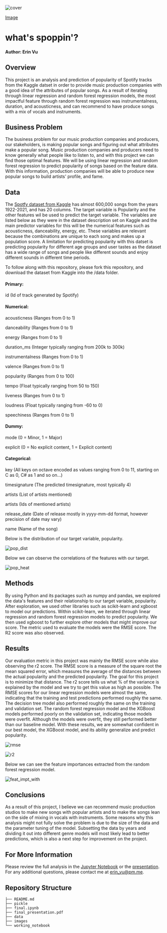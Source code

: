 ![cover](./images/spotify_cover.jpg)

[Image](https://www.edmsauce.com/wp-content/uploads/2017/01/6360041936368655181636978495_shutterstock_200035424.jpg)

# what's spoppin'?

#### Author: Erin Vu

## Overview

This project is an analysis and prediction of popularity of Spotify tracks from the Kaggle datset in order to provide music production companies with a good idea of the attributes of popular songs. As a result of iterating through linear regression and random forest regression models, the most impactful feature through random forest regression was instrumentalness, duration, and acousticness, and can recommend to have produce songs with a mix of vocals and instruments.

## Business Problem 

The business problem for our music production companies and producers, our stakeholders, is making popular songs and figuring out what attributes make a popular song. Music production companies and producers need to know generally what people like to listen to, and with this project we can find those optimal features. We will be using linear regression and random forest regression to predict popularity of songs based on the feature data. With this information, production companies will be able to produce new popular songs to build artists' profile, and fame.

## Data 

The [Spotfy dataset from Kaggle](https://www.kaggle.com/yamaerenay/spotify-dataset-19212020-160k-tracks) has almost 600,000 songs from the years 1922-2021, and has 20 columns. The target variable is Popularity and the other features wil be used to predict the target variable. The variables are listed below as they were in the dataset description set on Kaggle and the main predictor variables for this will be the numerical features such as acousticness, danceability, energy, etc. These variables are relevant because the combinations are unique to each song and makes up a population score. A limitation for predicting popularity with this datset is predicting popularity for different age groups and user tastes as the dataset has a wide range of songs and people like different sounds and enjoy different sounds in different time periods.

To follow along with this repository, please fork this repository, and download the dataset from Kaggle into the /data folder.

#### Primary:

id (Id of track generated by Spotify)

#### Numerical:

acousticness (Ranges from 0 to 1)

danceability (Ranges from 0 to 1)

energy (Ranges from 0 to 1)

duration_ms (Integer typically ranging from 200k to 300k)

instrumentalness (Ranges from 0 to 1)

valence (Ranges from 0 to 1)

popularity (Ranges from 0 to 100)

tempo (Float typically ranging from 50 to 150)

liveness (Ranges from 0 to 1)

loudness (Float typically ranging from -60 to 0)

speechiness (Ranges from 0 to 1)

#### Dummy:

mode (0 = Minor, 1 = Major)

explicit (0 = No explicit content, 1 = Explicit content)

#### Categorical:

key (All keys on octave encoded as values ranging from 0 to 11, starting on C as 0, C# as 1 and so on…)

timesignature (The predicted timesignature, most typically 4)

artists (List of artists mentioned)

artists (Ids of mentioned artists)

release_date (Date of release mostly in yyyy-mm-dd format, however precision of date may vary)

name (Name of the song)

Below is the distribution of our target variable, popularity.

![pop_dist](./images/pop_dist.png)


Below we can observe the correlations of the features with our target.


![pop_heat](./images/heatmap.png)


## Methods

By using Python and its packages such as numpy and pandas, we explored the data's features and their relationship to our target variable, popularity. After exploration, we used other libraries such as scikit-learn and xgboost to model our predictions. Within scikit-learn, we iterated through linear regression and random forest regression models to predict popularity. We then used xgboost to further explore other models that might improve our score. The metric used to evaluate the models were the RMSE score. The R2 score was also observed.

## Results

Our evaluation metric in this project was mainly the RMSE score while also observing the r2 score. The RMSE score is a measure of the square root the mean squared error, which measures the average of the distances between the actual popularity and the predicted popularity. The goal for this project is to minimize that distance. The r2 score tells us what % of the variance is explained by the model and we try to get this value as high as possible. The RMSE scores for our linear regression models were almost the same, indicating that the training and test predictions performed roughly the same. The decision tree model also performed roughly the same on the training and validation set. The random forest regression model and the XGBoost models performed poorly on the validation set, indicating those models were overfit. Although the models were overfit, they still performed better than our baseline model. With these results, we are somewhat confident in our best model, the XGBoost model, and its ability generalize and predict popularity.

![rmse](./images/rmse_scores.png)


![r2](./images/r2_scores.png)

Below we can see the feature importances extracted from the random forest regression model.

![feat_impt_with](./images/ft_impt_with_artists.png)


## Conclusions

As a result of this project, I believe we can recommend music production studios to make new songs with popular artists and to make the songs lean on the side of mixing in vocals with instruments. Some reasons why this analysis might not fully solve the problem is due to the size of the data and the parameter tuning of the model. Subsetting the data by years and dividing it out into different genre models will most likely lead to better predictions, which is also a next step for improvement on the project.

## For More Information

Please review the full analysis in the [Jupyter Notebook](https://github.com/ekvu/whats_spoppin/blob/main/final.ipynb) or the [presentation](https://github.com/ekvu/whats_spoppin/blob/main/final_presentation.pdf). For any additional questions, please contact me at erin_vu@pm.me.

## Repository Structure

```
├── README.md                         
├── pickle
├── final.ipynb
├── final_presentation.pdf        
├── data                                
├── images     
└── working_notebook
```
